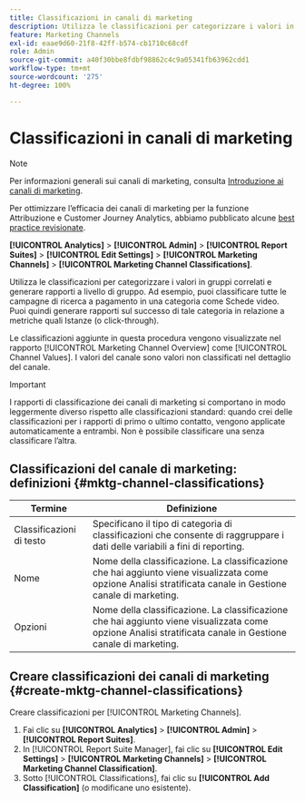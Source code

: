 ```yaml
---
title: Classificazioni in canali di marketing
description: Utilizza le classificazioni per categorizzare i valori in gruppi correlati e generare rapporti a livello di gruppo. Ad esempio, puoi classificare tutte le campagne di ricerca a pagamento in una categoria come Schede video. Puoi quindi generare rapporti sul successo di tale categoria in relazione a metriche quali Istanze (o click-through).
feature: Marketing Channels
exl-id: eaae9d60-21f8-42ff-b574-cb1710c68cdf
role: Admin
source-git-commit: a40f30bbe8fdbf98862c4c9a05341fb63962cdd1
workflow-type: tm+mt
source-wordcount: '275'
ht-degree: 100%

---
```


# Classificazioni in canali di marketing

>[!NOTE]
>
> Per informazioni generali sui canali di marketing, consulta [Introduzione ai canali di marketing](/help/components/c-marketing-channels/c-getting-started-mchannel.md).
>
> Per ottimizzare l’efficacia dei canali di marketing per la funzione Attribuzione e Customer Journey Analytics, abbiamo pubblicato alcune [best practice revisionate](/help/components/c-marketing-channels/mchannel-best-practices.md).

**[!UICONTROL Analytics]** > **[!UICONTROL Admin]** > **[!UICONTROL Report Suites]** > **[!UICONTROL Edit Settings]** > **[!UICONTROL Marketing Channels]** > **[!UICONTROL Marketing Channel Classifications]**.

Utilizza le classificazioni per categorizzare i valori in gruppi correlati e generare rapporti a livello di gruppo. Ad esempio, puoi classificare tutte le campagne di ricerca a pagamento in una categoria come Schede video. Puoi quindi generare rapporti sul successo di tale categoria in relazione a metriche quali Istanze (o click-through).

Le classificazioni aggiunte in questa procedura vengono visualizzate nel rapporto [!UICONTROL Marketing Channel Overview] come [!UICONTROL Channel Values]. I valori del canale sono valori non classificati nel dettaglio del canale.

>[!IMPORTANT]
>
>I rapporti di classificazione dei canali di marketing si comportano in modo leggermente diverso rispetto alle classificazioni standard: quando crei delle classificazioni per i rapporti di primo o ultimo contatto, vengono applicate automaticamente a entrambi. Non è possibile classificare una senza classificare l’altra.

## Classificazioni del canale di marketing: definizioni {#mktg-channel-classifications}

| Termine | Definizione |
|--- |--- |
| Classificazioni di testo | Specificano il tipo di categoria di classificazioni che consente di raggruppare i dati delle variabili a fini di reporting. |
| Nome | Nome della classificazione. La classificazione che hai aggiunto viene visualizzata come opzione Analisi stratificata canale in Gestione canale di marketing. |
| Opzioni | Nome della classificazione. La classificazione che hai aggiunto viene visualizzata come opzione Analisi stratificata canale in Gestione canale di marketing. |

## Creare classificazioni dei canali di marketing {#create-mktg-channel-classifications}

Creare classificazioni per [!UICONTROL Marketing Channels].

1. Fai clic su **[!UICONTROL Analytics]** > **[!UICONTROL Admin]** > **[!UICONTROL Report Suites]**.
1. In [!UICONTROL Report Suite Manager], fai clic su **[!UICONTROL Edit Settings]** > **[!UICONTROL Marketing Channels]** > **[!UICONTROL Marketing Channel Classification]**.
1. Sotto [!UICONTROL Classifications], fai clic su **[!UICONTROL Add Classification]** (o modificane uno esistente).
